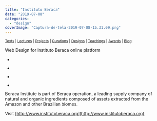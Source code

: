 ```yaml
---
title: "Instituto Beraca"
date: "2019-07-08"
categories: 
  - "design"
coverImage: "Captura-de-tela-2019-07-08-15.31.09.png"
---
```


<small>[Texts](../texts.html) | [Lectures](../lectures.html) | [Projects](../projects.html) | [Curations](../curation.html) | [Designs](../designs.html) | [Teachings](../teachings.html) | [Awards](../awards.html) | <a href="https://readruiz.medium.com/" target="_blank">Blog</a></small>

Web Design for Instituto Beraca online platform

- <a href="https://thisismyart.eratudomato.online/wp-content/uploads/sites/11/2019/07/Captura-de-tela-2019-07-08-15.32.51-1024x537.png"><img src="images/Captura-de-tela-2019-07-08-15.32.51-1024x537.png" alt="" /></a>
    
- <a href="https://thisismyart.eratudomato.online/wp-content/uploads/sites/11/2019/07/Captura-de-tela-2019-07-08-15.33.45-1024x539.png"><img src="images/Captura-de-tela-2019-07-08-15.33.45-1024x539.png" alt="" /></a>
    
- <a href="https://thisismyart.eratudomato.online/wp-content/uploads/sites/11/2019/07/Captura-de-tela-2019-07-08-15.31.31-1024x541.png"><img src="images/Captura-de-tela-2019-07-08-15.31.31-1024x541.png" alt="" /></a>
    
- <a href="https://thisismyart.eratudomato.online/wp-content/uploads/sites/11/2019/07/Captura-de-tela-2019-07-08-15.31.09-1024x540.png"><img src="images/Captura-de-tela-2019-07-08-15.31.09-1024x540.png" alt="" /></a>
    

Beraca Institute is part of Beraca operation, a leading supply company of natural and organic ingredients composed of assets extracted from the Amazon and other Brazilian biomes.

Visit [http://www.institutoberaca.org](http://www.institutoberaca.org)
